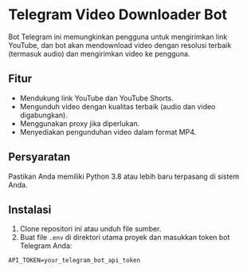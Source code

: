 # Telegram Video Downloader Bot

Bot Telegram ini memungkinkan pengguna untuk mengirimkan link YouTube, dan bot akan mendownload video dengan resolusi terbaik (termasuk audio) dan mengirimkan video ke pengguna.

## Fitur
- Mendukung link YouTube dan YouTube Shorts.
- Mengunduh video dengan kualitas terbaik (audio dan video digabungkan).
- Menggunakan proxy jika diperlukan.
- Menyediakan pengunduhan video dalam format MP4.

## Persyaratan
Pastikan Anda memiliki Python 3.8 atau lebih baru terpasang di sistem Anda.

## Instalasi

1. Clone repositori ini atau unduh file sumber.
2. Buat file `.env` di direktori utama proyek dan masukkan token bot Telegram Anda:

```plaintext
API_TOKEN=your_telegram_bot_api_token
